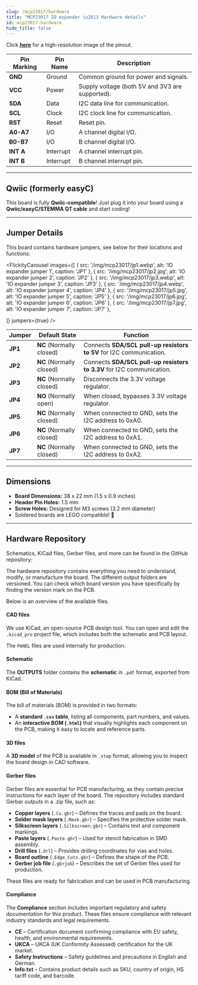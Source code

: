 ```yaml
---
slug: /mcp23017/hardware
title: "MCP23017 IO expander \u2013 Hardware details"
id: mcp23017-hardware
hide_title: false
---
```

<CenteredImage src="/img/mcp23017/pinout.png" alt="Pinout" />

Click [**here**](/img/mcp23017/pinout.png) for a high-resolution image of the pinout.

| Pin Marking | Pin Name | Description                                     |
| ----------- | -------- | ----------------------------------------------- |
| **GND**     | Ground   | Common ground for power and signals.            |
| **VCC**     | Power    | Supply voltage (both 5V and 3V3 are supported). |
| **SDA**     | Data     | I2C data line for communication.                |
| **SCL**     | Clock    | I2C clock line for communication.               |
| **RST**     | Reset    | Reset pin.                                      |
| **A0-A7**   | I/O      | A channel digital I/O.                         |
| **B0-B7**   | I/O      | B channel digital I/O.                         |
| **INT A**   | Interrupt| A channel interrupt pin.                       |
| **INT B**   | Interrupt| B channel interrupt pin.                       |

---

## Qwiic (formerly easyC)

<CenteredImage src="/img/easyc_transparent.png" alt="EasyC/qwiic cable" width="550px" />

<InfoBox> This board is fully **Qwiic-compatible**! Just plug it into your board using a **Qwiic/easyC/STEMMA QT cable** and start coding! </InfoBox>

<QuickLink 
  title="Qwiic (formerly easyC) details and specifications" 
  description="Learn about hardware specifications, compatibility, and usage of the Qwiic connector." 
  url="/qwiic" 
/>

---

## Jumper Details

This board contains hardware jumpers, see below for their locations and functions:

<FlickityCarousel
  images={[
    { src: '/img/mcp23017/jp1.webp', alt: 'IO expander jumper 1', caption: 'JP1' },
    { src: '/img/mcp23017/jp2.jpg', alt: 'IO expander jumper 2', caption: 'JP2' },
    { src: '/img/mcp23017/jp3.webp', alt: 'IO expander jumper 3', caption: 'JP3' },
    { src: '/img/mcp23017/jp4.webp', alt: 'IO expander jumper 4', caption: 'JP4' },
    { src: '/img/mcp23017/jp5.jpg', alt: 'IO expander jumper 5', caption: 'JP5' },
    { src: '/img/mcp23017/jp6.jpg', alt: 'IO expander jumper 6', caption: 'JP6' },
    { src: '/img/mcp23017/jp7.jpg', alt: 'IO expander jumper 7', caption: 'JP7' },

  ]}
  jumpers={true}
/>

| Jumper  | Default State            | Function                                                                                          |
| ------- | ------------------------ | ------------------------------------------------------------------------------------------------- |
| **JP1** | **NC** (Normally closed) | Connects **SDA/SCL pull-up resistors to 5V** for I2C communication.                              |
| **JP2** | **NC** (Normally closed) | Connects **SDA/SCL pull-up resistors to 3.3V** for I2C communication.                            |
| **JP3** | **NC** (Normally closed) | Disconnects the 3.3V voltage regulator.                                                          |
| **JP4** | **NO** (Normally open)   | When closed, bypasses 3.3V voltage regulator.                                                    |
| **JP5** | **NC** (Normally closed) | When connected to GND, sets the I2C address to 0xA0.                                             |
| **JP6** | **NC** (Normally closed) | When connected to GND, sets the I2C address to 0xA1.                                             |
| **JP7** | **NC** (Normally closed) | When connected to GND, sets the I2C address to 0xA2.                                             |

---

## Dimensions

- **Board Dimensions:** 38 x 22 mm (1.5 x 0.9 inches)
- **Header Pin Holes:** 1.5 mm
- **Screw Holes:** Designed for M3 screws (3.2 mm diameter)
- Soldered boards are LEGO compatible! 🧱

---

## Hardware Repository

Schematics, KiCad files, Gerber files, and more can be found in the GitHub repository:

<QuickLink 
  title="IO expander MCP23017 breakout Hardware Design" 
  description="GitHub hardware repository for this product"
  url="https://github.com/SolderedElectronics/IO-expander-MCP23017-breakout-hardware-design" 
/> 

The hardware repository contains everything you need to understand, modify, or manufacture the board. The different output folders are versioned. You can check which board version you have specifically by finding the version mark on the PCB.

Below is an overview of the available files.  

#### CAD files

We use KiCad, an open-source PCB design tool. You can open and edit the `.kicad_pro` project file, which includes both the schematic and PCB layout.  

The `PANEL` files are used internally for production.  

#### Schematic

The **OUTPUTS** folder contains the **schematic** in `.pdf` format, exported from KiCad.

#### BOM (Bill of Materials)

The bill of materials (BOM) is provided in two formats:  

- A **standard `.csv` table**, listing all components, part numbers, and values.  
- An **interactive BOM (`.html`)** that visually highlights each component on the PCB, making it easy to locate and reference parts.  

#### 3D files

A **3D model** of the PCB is available in `.step` format, allowing you to inspect the board design in CAD software.  

#### Gerber files 

Gerber files are essential for PCB manufacturing, as they contain precise instructions for each layer of the board. The repository includes standard Gerber outputs in a .zip file, such as:  

- **Copper layers** (`.Cu.gbr`) – Defines the traces and pads on the board.  
- **Solder mask layers** (`.Mask.gbr`) – Specifies the protective solder mask.  
- **Silkscreen layers** (`.Silkscreen.gbr`) – Contains text and component markings.  
- **Paste layers** (`.Paste.gbr`) – Used for stencil fabrication in SMD assembly.  
- **Drill files** (`.drl`) – Provides drilling coordinates for vias and holes.  
- **Board outline** (`.Edge_Cuts.gbr`) – Defines the shape of the PCB.  
- **Gerber job file** (`.gbrjob`) – Describes the set of Gerber files used for production.  

These files are ready for fabrication and can be used in PCB manufacturing.

#### Compliance  

The **Compliance** section includes important regulatory and safety documentation for this product. These files ensure compliance with relevant industry standards and legal requirements.  

- **CE** – Certification document confirming compliance with EU safety, health, and environmental requirements.  
- **UKCA** – UKCA (UK Conformity Assessed) certification for the UK market.  
- **Safety Instructions** – Safety guidelines and precautions in English and German.
- **Info.txt** – Contains product details such as SKU, country of origin, HS tariff code, and barcode.